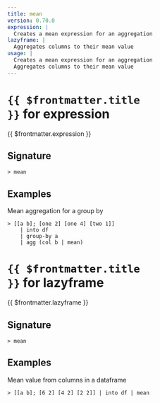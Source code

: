 ```yaml
---
title: mean
version: 0.70.0
expression: |
  Creates a mean expression for an aggregation
lazyframe: |
  Aggregates columns to their mean value
usage: |
  Creates a mean expression for an aggregation
  Aggregates columns to their mean value
---
```


# <code>{{ $frontmatter.title }}</code> for expression

<div class='command-title'>{{ $frontmatter.expression }}</div>

## Signature

```> mean ```

## Examples

Mean aggregation for a group by
```shell
> [[a b]; [one 2] [one 4] [two 1]]
    | into df
    | group-by a
    | agg (col b | mean)
```

# <code>{{ $frontmatter.title }}</code> for lazyframe

<div class='command-title'>{{ $frontmatter.lazyframe }}</div>

## Signature

```> mean ```

## Examples

Mean value from columns in a dataframe
```shell
> [[a b]; [6 2] [4 2] [2 2]] | into df | mean
```
